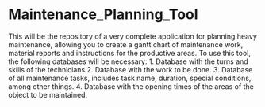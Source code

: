 # Maintenance_Planning_Tool
This will be the repository of a very complete application for planning heavy maintenance, allowing you to create a gantt chart of maintenance work, material reports and instructions for the productive areas.  To use this tool, the following databases will be necessary:  1. Database with the turns and skills of the technicians 2. Database with the work to be done. 3. Database of all maintenance tasks, includes task name, duration, special conditions, among other things. 4. Database with the opening times of the areas of the object to be maintained.
